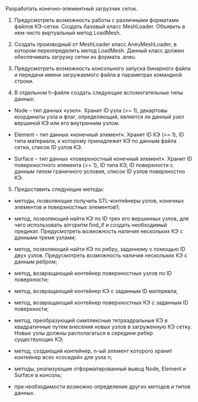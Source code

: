 Разработать конечно-элементный загрузчик сеток.

1. Предусмотреть возможность работы с различными форматами файлов КЭ-сетки. Создать базовый класс MeshLoader. Объявить в нем чисто виртуальный метод LoadMesh.

2. Создать производный от MeshLoader класс AneuMeshLoader, в котором переопределить метод LoadMesh. Данный класс должен обеспечивать загрузку сетки из формата .aneu.

3. Предусмотреть возможность консольного запуска бинарного файла и передачи имени загружаемого файла в параметрах командной строки.

4. В отдельном h-файле создать следующие вспомогательные типы данных:

* Node – тип данных «узел». Хранит ID узла (>= 1), декартовы координаты узла и флаг, определяющий, является ли данный узел вершиной КЭ или его внутренним узлом.

* Element – тип данных «конечный элемент». Хранит ID КЭ (>= 1), ID типа материала, к которому принадлежит КЭ по данным файла сетки, список ID узлов КЭ.

* Surface – тип данных «поверхностный конечный элемент». Хранит ID поверхностного элемента (>= 1), ID типа КЭ, ID поверхности с данным типом граничного условия, список ID узлов поверхностно КЭ.

5. Предоставить следующие методы:

* методы, позволяющие получить STL-контейнеры узлов, конечных элементов и поверхностных элементов1;

* метод, позволяющий найти КЭ по ID трех его вершинных узлов, для чего использовать алгоритм find_if и создать необходимый предикат. Предусмотреть возможность наличия нескольких КЭ с данными тремя узлами;

* метод, позволяющий найти КЭ по ребру, заданному с помощью ID двух узлов. Предусмотреть возможность наличия нескольких КЭ с данным ребром;

* метод, возвращающий контейнер поверхностных узлов по ID поверхности;

* метод, возвращающий контейнер КЭ с заданным ID материала;

* метод, возвращающий контейнер поверхностных КЭ с заданным ID поверхности;

* метод, преобразующий симплексные тетраэдральные КЭ в квадратичные путем внесения новых узлов в загруженную КЭ сетку. Новые узлы должны располагаться в середине ребер существующих КЭ;

* метод, создающий контейнер, n-ый элемент которого хранит контейнер всех «соседей» для узла n;

* методы, реализующие отформатированный вывод Node, Element и Surface в консоль;

* при необходимости возможно определение других методов и типов данных.
